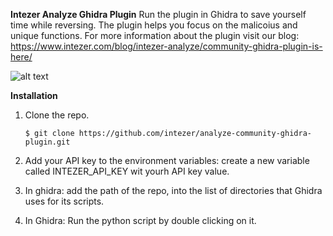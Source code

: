 **Intezer Analyze Ghidra Plugin**
Run the plugin in Ghidra to save yourself time while reversing.
The plugin helps you focus on the malicoius and unique functions.
For more information about the plugin visit our blog: 
https://www.intezer.com/blog/intezer-analyze/community-ghidra-plugin-is-here/

![alt text](https://github.com/intezer/analyze-community-ghidra-plugin/blob/master/media/ghidra_community.gif)

**Installation**
1. Clone the repo.

    ```
    $ git clone https://github.com/intezer/analyze-community-ghidra-plugin.git
    ```  
    
2. Add your API key to the environment variables: create a new variable called INTEZER_API_KEY wit yourh API key value.
3. In ghidra: add the path of the repo, into the list of directories that Ghidra uses for its scripts.
4. In Ghidra: Run the python script by double clicking on it.
